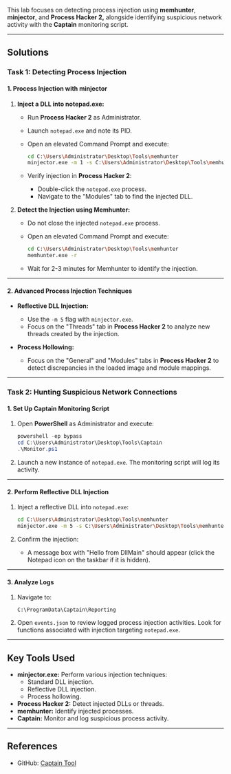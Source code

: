 
This lab focuses on detecting process injection using **memhunter**, **minjector**, and **Process Hacker 2,** alongside identifying suspicious network activity with the **Captain** monitoring script.

---

## **Solutions**

### **Task 1: Detecting Process Injection**

#### **1. Process Injection with minjector**

1. **Inject a DLL into notepad.exe:**
    
    - Run **Process Hacker 2** as Administrator.
    - Launch `notepad.exe` and note its PID.
    - Open an elevated Command Prompt and execute:
        
        ```bash
        cd C:\Users\Administrator\Desktop\Tools\memhunter
        minjector.exe -m 1 -s C:\Users\Administrator\Desktop\Tools\memhunter\msimplepayload.dll -t <PID_of_notepad_exe>
        ```
        
    - Verify injection in **Process Hacker 2**:
        - Double-click the `notepad.exe` process.
        - Navigate to the "Modules" tab to find the injected DLL.
2. **Detect the Injection using Memhunter:**
    
    - Do not close the injected `notepad.exe` process.
    - Open an elevated Command Prompt and execute:
        
        ```bash
        cd C:\Users\Administrator\Desktop\Tools\memhunter
        memhunter.exe -r
        ```
        
    - Wait for 2-3 minutes for Memhunter to identify the injection.

---

#### **2. Advanced Process Injection Techniques**

- **Reflective DLL Injection:**
    
    - Use the `-m 5` flag with `minjector.exe`.
    - Focus on the "Threads" tab in **Process Hacker 2** to analyze new threads created by the injection.
- **Process Hollowing:**
    
    - Focus on the "General" and "Modules" tabs in **Process Hacker 2** to detect discrepancies in the loaded image and module mappings.

---

### **Task 2: Hunting Suspicious Network Connections**

#### **1. Set Up Captain Monitoring Script**

1. Open **PowerShell** as Administrator and execute:
    
    ```powershell
    powershell -ep bypass
    cd C:\Users\Administrator\Desktop\Tools\Captain
    .\Monitor.ps1
    ```
    
2. Launch a new instance of `notepad.exe`. The monitoring script will log its activity.

---

#### **2. Perform Reflective DLL Injection**

1. Inject a reflective DLL into `notepad.exe`:
    
    ```bash
    cd C:\Users\Administrator\Desktop\Tools\memhunter
    minjector.exe -m 5 -s C:\Users\Administrator\Desktop\Tools\memhunter\reflective_dll.x64.dll -t <PID_of_notepad_exe>
    ```
    
2. Confirm the injection:
    - A message box with "Hello from DllMain" should appear (click the Notepad icon on the taskbar if it is hidden).

---

#### **3. Analyze Logs**

1. Navigate to:
    
    ```
    C:\ProgramData\Captain\Reporting
    ```
    
2. Open `events.json` to review logged process injection activities. Look for functions associated with injection targeting `notepad.exe`.

---

## **Key Tools Used**

- **minjector.exe:** Perform various injection techniques:
    - Standard DLL injection.
    - Reflective DLL injection.
    - Process hollowing.
- **Process Hacker 2:** Detect injected DLLs or threads.
- **memhunter:** Identify injected processes.
- **Captain:** Monitor and log suspicious process activity.

---

## **References**

- GitHub: [Captain Tool](https://github.com/y3n11/Captain)
